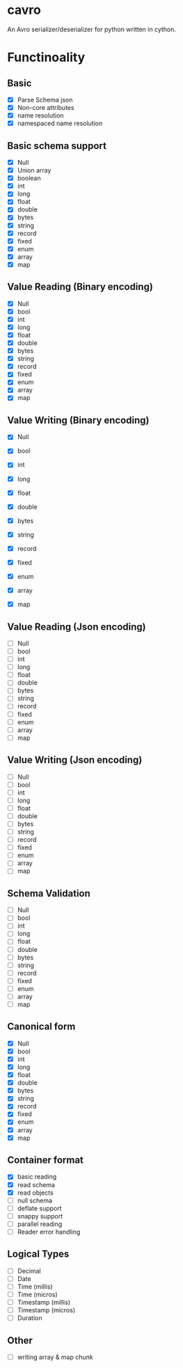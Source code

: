 # cavro
An Avro serializer/deserializer for python written in cython.

# Functinoality

## Basic

 - [x] Parse Schema json
 - [x] Non-core attributes
 - [x] name resolution
 - [x] namespaced name resolution

 ## Basic schema support
 - [x] Null
 - [x] Union array
 - [x] boolean
 - [x] int
 - [x] long
 - [x] float
 - [x] double
 - [x] bytes
 - [x] string
 - [x] record
 - [x] fixed
 - [x] enum
 - [x] array
 - [x] map

## Value Reading (Binary encoding)
 - [x] Null
 - [x] bool
 - [x] int
 - [x] long
 - [x] float
 - [x] double
 - [x] bytes
 - [x] string
 - [x] record
 - [x] fixed
 - [x] enum
 - [x] array
 - [x] map

## Value Writing (Binary encoding)
 - [x] Null
 - [x] bool
 - [x] int
 - [x] long
 - [x] float
 - [x] double
 - [x] bytes
 - [x] string
 - [x] record
 - [x] fixed
 - [x] enum
 - [x] array
 - [x] map


## Value Reading (Json encoding)
 - [ ] Null
 - [ ] bool 
 - [ ] int
 - [ ] long
 - [ ] float
 - [ ] double
 - [ ] bytes
 - [ ] string
 - [ ] record
 - [ ] fixed
 - [ ] enum
 - [ ] array
 - [ ] map 

## Value Writing (Json encoding)
 - [ ] Null
 - [ ] bool 
 - [ ] int
 - [ ] long
 - [ ] float
 - [ ] double
 - [ ] bytes
 - [ ] string
 - [ ] record
 - [ ] fixed
 - [ ] enum
 - [ ] array
 - [ ] map 

## Schema Validation
 - [ ] Null
 - [ ] bool 
 - [ ] int
 - [ ] long
 - [ ] float
 - [ ] double
 - [ ] bytes
 - [ ] string
 - [ ] record
 - [ ] fixed
 - [ ] enum
 - [ ] array
 - [ ] map 

## Canonical form
 - [x] Null
 - [x] bool
 - [x] int
 - [x] long
 - [x] float
 - [x] double
 - [x] bytes
 - [x] string
 - [x] record
 - [x] fixed
 - [x] enum
 - [x] array
 - [x] map

## Container format
 - [x] basic reading
 - [x] read schema
 - [x] read objects
 - [ ] null schema
 - [ ] deflate support
 - [ ] snappy support
 - [ ] parallel reading
 - [ ] Reader error handling

## Logical Types
 - [ ] Decimal
 - [ ] Date
 - [ ] Time (millis)
 - [ ] Time (micros)
 - [ ] Timestamp (millis)
 - [ ] Timestamp (micros)
 - [ ] Duration

## Other
 - [ ] writing array & map chunk



